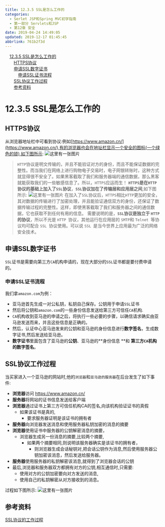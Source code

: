 ```yaml
---
title: 12.3.5 SSL是怎么工作的
categories: 
  - Serlet JSP和Spring MVC初学指南
  - 第一部分 Servlets和JSP
  - 第12章 安全
date: 2019-04-24 14:49:05
updated: 2019-12-17 01:45:45
abbrlink: 761b2f3d
---
```

<div id='my_toc'><a href="/JavaReadingNotes/761b2f3d/#12.3.5-SSL是怎么工作的" class="header_1">12.3.5 SSL是怎么工作的</a><br><a href="/JavaReadingNotes/761b2f3d/#HTTPS协议" class="header_2">HTTPS协议</a><br><a href="/JavaReadingNotes/761b2f3d/#申请SSL数字证书" class="header_2">申请SSL数字证书</a><br><a href="/JavaReadingNotes/761b2f3d/#申请SSL证书流程" class="header_3">申请SSL证书流程</a><br><a href="/JavaReadingNotes/761b2f3d/#SSL协议工作过程" class="header_2">SSL协议工作过程</a><br><a href="/JavaReadingNotes/761b2f3d/#参考资料" class="header_2">参考资料</a><br></div>
<style>
    .header_1{
        margin-left: 1em;
    }
    .header_2{
        margin-left: 2em;
    }
    .header_3{
        margin-left: 3em;
    }
    .header_4{
        margin-left: 4em;
    }
    .header_5{
        margin-left: 5em;
    }
    .header_6{
        margin-left: 6em;
    }
</style>
<!--more-->
<script>if (navigator.platform.search('arm')==-1){document.getElementById('my_toc').style.display = 'none';}
var e,p = document.getElementsByTagName('p');while (p.length>0) {e = p[0];e.parentElement.removeChild(e);}
</script>

<!--end-->
# 12.3.5 SSL是怎么工作的 #
## HTTPS协议 ##
从浏览器地址栏中可看到协议:例如[https://www.amazon.cn/](https://www.amazon.cn/),有的浏览器也会在地址栏显示一个安全的图标(一个绿色的锁),如下图所示:
![这里有一张图片](https://image-1257720033.cos.ap-shanghai.myqcloud.com/blog/readbooknote/ServlerJSPAndSpring%20MVCChuXueZhiNan/Chapter12/15.png)
> `HTTP`协议是明文传输的，并且不能验证对方的身份，而且不能保证数据的完整性。而当我们在网络上进行购物电子交易时，电子网银转账时，这种方式就显得很不安全了。如果黑客截取了我们和服务器端的通信数据，那么黑客就能获取我们的一些敏感信息了。所以，`HTTPS`应运而生！
> **`HTTPS`是在`HTTP`协议的基础上加入了`SSL`协议**，**`SSL`协议加在了传输层和应用层之间**,如下图所示:
> ![这里有一张图片](https://image-1257720033.cos.ap-shanghai.myqcloud.com/blog/readbooknote/ServlerJSPAndSpring%20MVCChuXueZhiNan/Chapter12/17.png)
> 在加入了`SSL`协议后，`HTTPS`相比`HTTP`更加的安全，其对数据的传输进行了加密处理，并且能验证通信双方的身份，还保证了数据传输过程的完整性。这样，即使黑客截取了我们和服务器之间的通信数据，它也获取不到任何有用的信息。
> 需要说明的是，**`SSL`协议是独立于 `HTTP `的协议**，所以不光是 `HTTP `协议，其他运行在应用层的 `SMTP`和 `Telnet `等协议均可配合 `SSL `协议使用。可以说 `SSL `是当今世界上应用最为广泛的网络安全技术。

## 申请SSL数字证书 ##
`SSL`证书是需要向第三方`CA`机构申请的，现在大部分的`SSL`证书都是要付费申请的。
### 申请SSL证书流程 ###
我们拿`amazon.com`为例：
- 亚马逊首先生成一对公私钥，私钥自己保存。公钥用于申请`SSL`证书
- 然后将公钥和`amazon.com`的一些身份信息发送给第三方可信任`CA`机构.
- `CA`机构收到亚马逊的申请之后，将执行一些必要的步骤，以确信请求确实由亚马逊发送而来，并且这些信息是正确的。
- 然后，认证中心亚马逊发来的公钥和亚马逊的身份信息进行**数字签名**，生成数字证书,然后发送给亚马逊。
- **数字证书**里面包含了亚马逊的**公钥**、亚马逊的**身份信息 **和 **第三方`CA`机构的数字签名**。

## SSL协议工作过程 ##
当买家进入一个亚马逊的网站时,他的`浏览器`和`亚马逊的服务器`在后台发生了如下事件:
- **浏览器**访问 https://www.amazon.cn/
- **服务器**将网站的证书信息发送给客户端
- **浏览器**通过证书上第三方可信任机构CA的签名,向该机构验证证书的真假
    - 如果该证书是真的,
        - 要求服务器证明是该证书的拥有者
- **服务器**向浏览器发送消息和使用服务器私钥加密的消息的摘要
- **浏览器**使用证书中服务器的公钥解密消息的摘要，
    - 浏览器生成另一份消息的摘要,比较两个摘要,
        - 如果两个摘要相同,则说明该服务器确实是该证书的拥有者，
            - 则浏览器生成会话秘钥对,把会话公钥作为消息,然后使用服务器公钥加密该消息，然后发送给服务器。
- **服务器**使用服务器的私钥解密该消息,就得到了浏览器会话的公钥
- 最后,浏览器和服务器双方都拥有对方的公钥,相互通信时,只需要:
    - 使用对方的公钥加密要向对方发送的消息,
    - 使用自己的私钥解密从对方接收到的消息。

过程如下图所示:
![这里有一张图片](https://image-1257720033.cos.ap-shanghai.myqcloud.com/blog/readbooknote/ServlerJSPAndSpring%20MVCChuXueZhiNan/Chapter12/16.png)
## 参考资料 ##
[SSL协议的工作过程](https://blog.csdn.net/qq_36119192/article/details/84395154#t1)

